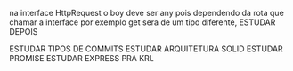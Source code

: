 na interface HttpRequest o boy deve ser any pois dependendo da rota que chamar a interface por exemplo get sera de um tipo diferente, ESTUDAR DEPOIS

ESTUDAR TIPOS DE COMMITS
ESTUDAR ARQUITETURA SOLID
ESTUDAR PROMISE
ESTUDAR EXPRESS PRA KRL
